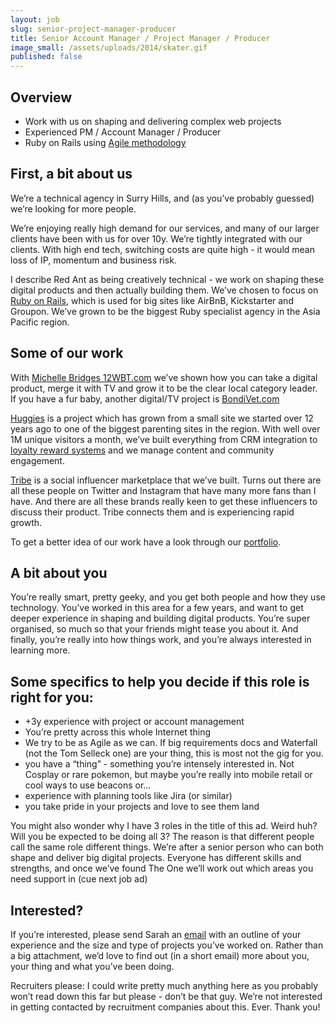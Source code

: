 ```yaml
---
layout: job
slug: senior-project-manager-producer
title: Senior Account Manager / Project Manager / Producer
image_small: /assets/uploads/2014/skater.gif
published: false
---
```


## Overview

* Work with us on shaping and delivering complex web projects
* Experienced PM / Account Manager / Producer
* Ruby on Rails using [Agile methodology](/agile/ "Agile methodology")

## First, a bit about us

We’re a technical agency in Surry Hills, and (as you’ve probably guessed) we’re looking for more people.

We’re enjoying really high demand for our services, and many of our larger clients have been with us for over 10y. We’re tightly integrated with our clients. With high end tech, switching costs are quite high - it would mean loss of IP, momentum and business risk.

I describe Red Ant as being creatively technical - we work on shaping these digital products and then actually building them. We’ve chosen to focus on [Ruby on Rails](/ruby-on-rails/ "Ruby on Rails"), which is used for big sites like AirBnB, Kickstarter and Groupon. We’ve grown to be the biggest Ruby specialist agency in the Asia Pacific region.

## Some of our work

With [Michelle Bridges 12WBT.com](/portfolio/michelle-bridges-12-week-body-transformation/ "Michelle Bridges 12WBT.com") we’ve shown how you can take a digital product, merge it with TV and grow it to be the clear local category leader. If you have a fur baby, another digital/TV project is [BondiVet.com](/portfolio/bondi-vet/ "BondiVet.com")

[Huggies](portfolio/huggies-australia-and-new-zealand/ "Huggies") is a project which has grown from a small site we started over 12 years ago to one of the biggest parenting sites in the region. With well over 1M unique visitors a month, we’ve built everything from CRM integration to [loyalty reward systems](/portfolio/huggies-star-rewards/ "loyalty reward systems") and we manage content and community engagement.

[Tribe](/portfolio/tribe/ "Tribe") is a social influencer marketplace that we’ve built. Turns out there are all these people on Twitter and Instagram that have many more fans than I have. And there are all these brands really keen to get these influencers to discuss their product. Tribe connects them and is experiencing rapid growth.

To get a better idea of our work have a look through our [portfolio](/portfolio/ "portfolio").

## A bit about you

You’re really smart, pretty geeky, and you get both people and how they use technology. You’ve worked in this area for a few years, and want to get deeper experience in shaping and building digital products. You’re super organised, so much so that your friends might tease you about it. And finally, you’re really into how things work, and you’re always interested in learning more.

## Some specifics to help you decide if this role is right for you:

* +3y experience with project or account management
* You’re pretty across this whole Internet thing
* We try to be as Agile as we can. If big requirements docs and Waterfall (not the Tom Selleck one) are your thing, this is most not the gig for you.
* you have a “thing” - something you’re intensely interested in. Not Cosplay or rare pokemon, but maybe you’re really into mobile retail or cool ways to use beacons or...
* experience with planning tools like Jira (or similar)
* you take pride in your projects and love to see them land

You might also wonder why I have 3 roles in the title of this ad. Weird huh? Will you be expected to be doing all 3? The reason is that different people call the same role different things. We’re after a senior person who can both shape and deliver big digital projects. Everyone has different skills and strengths, and once we’ve found The One we’ll work out which areas you need support in (cue next job ad)

## Interested?

If you’re interested, please send Sarah an [email](mailto\:jobs@redant.com.au "email") with an outline of your experience and the size and type of projects you’ve worked on. Rather than a big attachment, we’d love to find out (in a short email) more about you, your thing and what you’ve been doing.

Recruiters please: I could write pretty much anything here as you probably won’t read down this far but please - don’t be that guy. We’re not interested in getting contacted by recruitment companies about this. Ever. Thank you!
